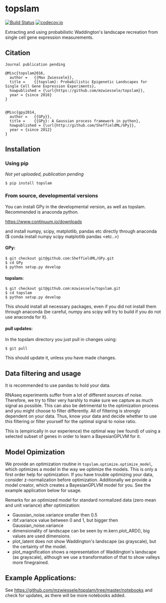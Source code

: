 # topslam

[![Build Status](https://travis-ci.org/mzwiessele/topslam.svg?branch=master)](https://travis-ci.org/mzwiessele/topslam)
[![codecov.io](http://codecov.io/github/mzwiessele/manifold/coverage.svg?branch=master)](http://codecov.io/github/mzwiessele/manifold?branch=master)

Extracting and using probabilistic Waddington's landscape recreation from single cell gene expression measurements.

## Citation

    Journal publication pending

    @Misc{topslam2016,
      author =   {{Max Zwiessele}},
      title =    {{topslam}: Probabilistic Epigenetic Landscapes for Single Cell Gene Expression Experiments},
      howpublished = {\url{https://github.com/mzwiessele/topslam}},
      year = {since 2016}
    }


    @Misc{gpy2014,
      author =   {{GPy}},
      title =    {{GPy}: A Gaussian process framework in python},
      howpublished = {\url{http://github.com/SheffieldML/GPy}},
      year = {since 2012}
    }


## Installation

### Using pip

*Not yet uploaded, publication pending*

`$ pip install topslam`

### From source, developmental versions

You can install GPy in the developmental version, as well as topslam. Recommended is anaconda python.

https://www.continuum.io/downloads

and install numpy, scipy, matplotlib, pandas etc directly through anaconda ($ conda install numpy scipy matplotlib pandas <etc..>)

#### GPy:

```
$ git checkout git@github.com:SheffieldML/GPy.git
$ cd GPy
$ python setup.py develop
```

#### topslam:

```
$ git checkout git@github.com:mzwiessele/topslam.git
$ cd topslam
$ python setup.py develop
```

This should install all necessary packages, even if you did not install them through anaconda (be careful, numpy ans scipy will try to build if you do not use anaconda for it).

#### pull updates:

In the topslam directory you just pull in changes using:

`$ git pull`

This should update it, unless you have made changes.

## Data filtering and usage

It is recommended to use pandas to hold your data.

RNAseq experiments suffer from a lot of different sources of noise. Therefore,
we try to filter very harshly to make sure we capture as much signal as possible.
This can also be detrimental to the optimization process and you might
choose to filter differently. All of filtering is strongly dependent on your
data. Thus, know your data and decide whether to use this filtering or
filter yourself for the optimal signal to noise ratio.

This is (empirically in our experience) the optimal way (we found) of using a
selected subset of genes in order to learn a BayesianGPLVM for it.

## Model Opimization

We provide an optimization routine in `topslam.optimize.optimize_model`, which optimizes a model in the way we optimize the models.
This is only a first order help for optimization. If you have trouble optimizing your data, consider z-normalization before optimization.
Additionally we provide a model creator, which creates a BayesianGPLVM model for you. See the example application below for usage.

Remarks for an optimized model for standard normalized data (zero mean and unit variance) after optimization:

  - Gaussian_noise.variance smaller then 0.5
  - rbf.variance value between 0 and 1, but bigger then Gaussian_noise.variance
  - dimensionality of landscape can be seen by m.kern.plot_ARD(), big values are used dimensions.
  - plot_latent does not show Waddington's landscape (as grayscale), but the certainty of the model.
  - plot_magnification shows a representation of Waddington's landscape (as grayscale), although we use a transformation of that to show valleys more finegrained.

## Example Applications:

See https://github.com/mzwiessele/topslam/tree/master/notebooks and check for updates, as there will be more notebooks added.
